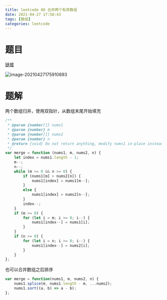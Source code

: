 ```yaml
---
title: leetcode 88 合并两个有序数组
date: 2021-04-27 17:58:43
tags: [数组]
categories: leetcode
---
```


# 题目

[链接](https://leetcode-cn.com/problems/merge-sorted-array/)

![image-20210427175910693](https://tva1.sinaimg.cn/large/008i3skNly1gpygg2vqrkj30zc0koq5l.jpg)

# 题解

两个数组归并，使用双指针，从数组末尾开始填充

```js
/**
 * @param {number[]} nums1
 * @param {number} m
 * @param {number[]} nums2
 * @param {number} n
 * @return {void} Do not return anything, modify nums1 in-place instead.
 */
var merge = function (nums1, m, nums2, n) {
    let index = nums1.length - 1;
    m--;
    n--;
    while (m >= 0 && n >= 0) {
        if (nums1[m] > nums2[n]) {
            nums1[index] = nums1[m--];
        }
        else {
            nums1[index] = nums2[n--];
        }
        index--;
    }
    if (m >= 0) {
        for (let i = m; i >= 0; i--) {
            nums1[index--] = nums1[i];
        }
    }
    if (n >= 0) {
        for (let i = n; i >= 0; i--) {
            nums1[index--] = nums2[i];
        }
    }
};
```

也可以合并数组之后排序

```js
var merge = function(nums1, m, nums2, n) {
    nums1.splice(m, nums1.length - m, ...nums2);
    nums1.sort((a, b) => a - b);
};
```

